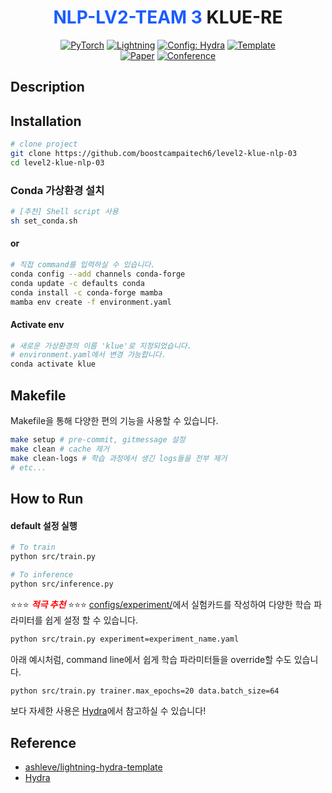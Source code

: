 <div align="center">

# <span style="color:1a5dff"> NLP-LV2-TEAM 3</span> KLUE-RE

<a href="https://pytorch.org/get-started/locally/"><img alt="PyTorch" src="https://img.shields.io/badge/PyTorch-ee4c2c?logo=pytorch&logoColor=white"></a>
<a href="https://pytorchlightning.ai/"><img alt="Lightning" src="https://img.shields.io/badge/-Lightning-792ee5?logo=pytorchlightning&logoColor=white"></a>
<a href="https://hydra.cc/"><img alt="Config: Hydra" src="https://img.shields.io/badge/Config-Hydra-89b8cd"></a>
<a href="https://github.com/ashleve/lightning-hydra-template"><img alt="Template" src="https://img.shields.io/badge/-Lightning--Hydra--Template-017F2F?style=flat&logo=github&labelColor=gray"></a><br>
[![Paper](http://img.shields.io/badge/paper-arxiv.1001.2234-B31B1B.svg)](https://www.nature.com/articles/nature14539)
[![Conference](http://img.shields.io/badge/AnyConference-year-4b44ce.svg)](https://papers.nips.cc/paper/2020)

</div>

## Description

<!-- 설명 쓰기 -->

## Installation

```bash
# clone project
git clone https://github.com/boostcampaitech6/level2-klue-nlp-03
cd level2-klue-nlp-03
```

### Conda 가상환경 설치

```bash
# [추천] Shell script 사용
sh set_conda.sh
```

#### or

```bash
# 직접 command를 입력하실 수 있습니다.
conda config --add channels conda-forge
conda update -c defaults conda
conda install -c conda-forge mamba
mamba env create -f environment.yaml
```

#### Activate env

```bash
# 새로운 가상환경의 이름 'klue'로 지정되었습니다.
# environment.yaml에서 변경 가능합니다.
conda activate klue
```

## Makefile

Makefile을 통해 다양한 편의 기능을 사용할 수 있습니다.

```bash
make setup # pre-commit, gitmessage 설정
make clean # cache 제거
make clean-logs # 학습 과정에서 생긴 logs들을 전부 제거
# etc...
```

## How to Run

#### default 설정 실행

```bash
# To train
python src/train.py

# To inference
python src/inference.py
```

⭐️⭐️⭐️  <span style="color:red"><em>**적극 추천**</em></span> ⭐️⭐️⭐️
[configs/experiment/](configs/experiment/)에서 실험카드를 작성하여 다양한 학습 파라미터를 쉽게 설정 할 수 있습니다.

```bash
python src/train.py experiment=experiment_name.yaml
```

아래 예시처럼, command line에서 쉽게 학습 파라미터들을 override할 수도 있습니다.

```bash
python src/train.py trainer.max_epochs=20 data.batch_size=64
```

보다 자세한 사용은 [Hydra](https://hydra.cc/docs/intro/)에서 참고하실 수 있습니다!

## Reference

- [ashleve/lightning-hydra-template](https://github.com/ashleve/lightning-hydra-template)
- [Hydra](https://hydra.cc/docs/intro/)
